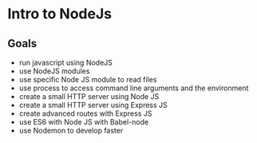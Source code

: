 # Intro to NodeJs

## Goals

 - run javascript using NodeJS
 - use NodeJS modules
 - use specific Node JS module to read files
 - use process to access command line arguments and the environment
 - create a small HTTP server using Node JS
 - create a small HTTP server using Express JS
 - create advanced routes with Express JS
 - use ES6 with Node JS with Babel-node
 - use Nodemon to develop faster
